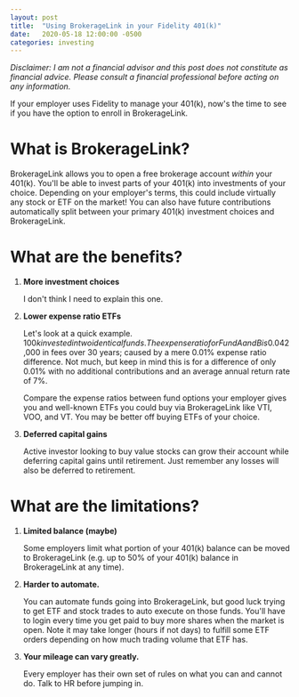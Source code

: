 ```yaml
---
layout: post
title:  "Using BrokerageLink in your Fidelity 401(k)"
date:   2020-05-18 12:00:00 -0500
categories: investing
---
```


*Disclaimer: I am not a financial advisor and this post does not constitute as financial advice. Please consult a financial professional before acting on any information.*

If your employer uses Fidelity to manage your 401(k), now's the time to see if you have the option to enroll in BrokerageLink.

# What is BrokerageLink?
BrokerageLink allows you to open a free brokerage account *within* your 401(k). You'll be able to invest parts of your 401(k) into investments of your choice. Depending on your employer's terms, this could include virtually any stock or ETF on the market! You can also have future contributions automatically split between your primary 401(k) investment choices and BrokerageLink.

# What are the benefits?

1. **More investment choices**

    I don't think I need to explain this one.

2. **Lower expense ratio ETFs**

    Let's look at a quick example. $100k invested in two identical funds. The expense ratio for Fund A and B is 0.04% and 0.03% respectively. If you choose Fund A over B you will end up paying an extra ~$2,000 in fees over 30 years; caused by a mere 0.01% expense ratio difference. Not much, but keep in mind this is for a difference of only 0.01% with no additional contributions and an average annual return rate of 7%.

    Compare the expense ratios between fund options your employer gives you and well-known ETFs you could buy via BrokerageLink like VTI, VOO, and VT. You may be better off buying ETFs of your choice.

3. **Deferred capital gains**

    Active investor looking to buy value stocks can grow their account while deferring capital gains until retirement. Just remember any losses will also be deferred to retirement.

# What are the limitations?

1. **Limited balance (maybe)**

    Some employers limit what portion of your 401(k) balance can be moved to BrokerageLink (e.g. up to 50% of your 401(k) balance in BrokerageLink at any time).

2. **Harder to automate.**

    You can automate funds going into BrokerageLink, but good luck trying to get ETF and stock trades to auto execute on those funds. You'll have to login every time you get paid to buy more shares when the market is open. Note it may take longer (hours if not days) to fulfill some ETF orders depending on how much trading volume that ETF has.

3. **Your mileage can vary greatly.**

    Every employer has their own set of rules on what you can and cannot do. Talk to HR before jumping in.